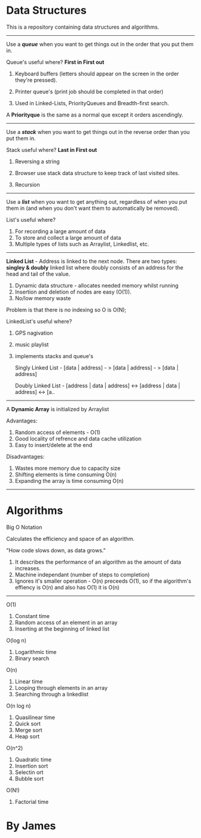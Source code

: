 # Data Structures

This is a repository containing data structures and algorithms.

---------------

Use a _**queue**_ when you want to get things out in the order that you put them in.

Queue's useful where? **First in First out**

1. Keyboard buffers (letters should appear on the screen in the order they're pressed).

2. Printer queue's (print job should be completed in that order)
3. Used in Linked-Lists, PriorityQueues and Breadth-first search.

A **Priorityque** is the same as a normal que except it orders ascendingly.

-------------

Use a **_stack_** when you want to get things out in the reverse order than you put them in.

Stack useful where? **Last in First out**

1. Reversing a string

2. Browser use stack data structure to keep track of last visited sites.

3. Recursion

---

Use a **_list_** when you want to get anything out, regardless of when you put them in (and when you don't want them to automatically be removed).

List's useful where?

1. For recording a large amount of data
2. To store and collect a large amount of data
3. Multiple types of lists such as Arraylist, Linkedlist, etc.

---

**Linked List** - Address is linked to the next node. There are two types: **singley & doubly** linked list where doubly consists of an address for the head and tail of the value.

1. Dynamic data structure - allocates needed memory whilst running
2. Insertion and deletion of nodes are easy (O(1)).
3. No/low memory waste

Problem is that there is no indexing so O is O(N);

LinkedList's useful where?

1. GPS nagivation
2. music playlist
3. implements stacks and queue's


    Singly Linked List - [data | address] - > [data | address] - > [data | address] 

    Doubly Linked List - [address | data | address] <-> [address | data | address] <-> [a..

---

A **Dynamic Array** is initialized by Arraylist

Advantages:

1. Random access of elements - O(1)
2. Good locality of refrence and data cache utilization
3. Easy to insert/delete at the end

Disadvantages: 

1. Wastes more memory due to capacity size
2. Shifting elements is time consuming O(n)
3. Expanding the array is time consuming O(n)

---

# Algorithms

Big O Notation

Calculates the efficiency and space of an algorithm.

"How code slows down, as data grows."

1. It describes the performance of an algorithm as the amount of data increases.
2. Machine independant (number of steps to completion)
3. Ignores it's smaller operation - O(n) preceeds O(1), so if the algorithm's effiency is O(n) and also has O(1) it is O(n)

---

O(1) 
1. Constant time
2. Random access of an element in an array
3. Inserting at the beginning of linked list

O(log n) 
1. Logarithmic time
2. Binary search

O(n) 
1. Linear time
2. Looping through elements in an array
3. Searching through a linkedlist

O(n log n) 
1. Quasilinear time
2. Quick sort 
3. Merge sort
4. Heap sort

O(n^2)
1. Quadratic time
2. Insertion sort
3. Selectin ort
4. Bubble sort

O(N!)
1. Factorial time


 # By James

